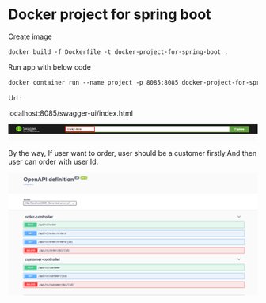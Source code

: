 # Docker project for spring boot

Create image

```dockerfile
docker build -f Dockerfile -t docker-project-for-spring-boot .
```

Run app with below code

```dockerfile
docker container run --name project -p 8085:8085 docker-project-for-spring-boot
```

Url :

localhost:8085/swagger-ui/index.html

![api](/figures/apidoc.png)

By the way, If user want to order, user should be a customer firstly.And then user can order with user Id.

![orderandcustomer](/figures/img.png)	